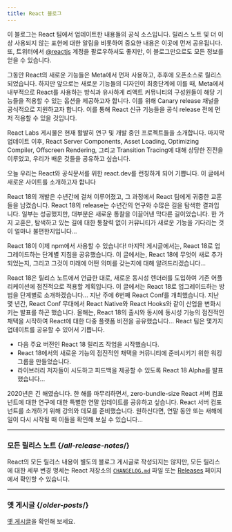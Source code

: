 ```yaml
---
title: React 블로그
---
```


<Intro>

이 블로그는 React 팀에서 업데이트한 내용들의 공식 소스입니다. 릴리스 노트 및 더 이상 사용되지 않는 표현에 대한 알림을 비롯하여 중요한 내용은 이곳에 먼저 공유됩니다. 또, 트위터에서 [@reactjs](https://twitter.com/reactjs) 계정을 팔로우하셔도 좋지만, 이 블로그만으로도 모든 정보를 얻을 수 있습니다.

</Intro>

<div className="sm:-mx-5 flex flex-col gap-5 mt-12">

<BlogCard title="React Canaries: Incremental Feature Rollout Outside Meta" date="May 3, 2023" url="/blog/2023/05/03/react-canaries">

그동안 React의 새로운 기능들은 Meta에서 먼저 사용하고, 추후에 오픈소스로 릴리스 되었습니다. 하지만 앞으로는 새로운 기능들의 디자인이 최종단계에 이를 때, Meta에서 내부적으로 React를 사용하는 방식과 유사하게 리액트 커뮤니티의 구성원들이 해당 기능들을 적용할 수 있는 옵션을 제공하고자 합니다. 이를 위해 Canary release 채널을 공식적으로 지원하고자 합니다. 이를 통해 React 신규 기능들을 공식 release 전에 먼저 적용할 수 있을 것입니다.

</BlogCard>

<BlogCard title="React Labs: What We've Been Working On – March 2023" date="March 22, 2023" url="/blog/2023/03/22/react-labs-what-we-have-been-working-on-march-2023">

React Labs 게시물은 현재 활발히 연구 및 개발 중인 프로젝트들을 소개합니다. 마지막 업데이트 이후, React Server Components, Asset Loading, Optimizing Compiler, Offscreen Rendering, 그리고 Transition Tracing에 대해 상당한 진전을 이루었고, 우리가 배운 것들을 공유하고 싶습니다.

</BlogCard>


<BlogCard title="Introducing react.dev" date="March 16, 2023" url="/blog/2023/03/16/introducing-react-dev">

오늘 우리는 React와 공식문서를 위한 react.dev를 런칭하게 되어 기쁩니다. 이 글에서 새로운 사이트를 소개하고자 합니다

</BlogCard>


<BlogCard title="React Labs: What We've Been Working On – June 2022" date="June 15, 2022" url="/blog/2022/06/15/react-labs-what-we-have-been-working-on-june-2022">

React 18의 개발은 수년간에 걸쳐 이루어졌고, 그 과정에서 React 팀에게 귀중한 교훈들을 남겼습니다. React 18의 release는 수년간의 연구와 수많은 길을 탐색한 결과입니다. 일부는 성공했지만, 대부분은 새로운 통찰을 이끌어낸 막다른 길이었습니다. 한 가지 교훈은, 탐색하고 있는 길에 대한 통찰력 없이 커뮤니티가 새로운 기능을 기다리는 것이 얼마나 불편한지입니다...

</BlogCard>

<BlogCard title="React v18.0" date="March 29, 2022" url="/blog/2022/03/29/react-v18">

React 18이 이제 npm에서 사용할 수 있습니다! 마지막 게시글에서는, React 18로 업그레이드하는 단계별 지침을 공유했습니다. 이 글에서는, React 18에 무엇이 새로 추가되었는지, 그리고 그것이 미래에 어떤 의미를 갖는지에 대해 알려드리겠습니다...

</BlogCard>

<BlogCard title="React 18로 업그레이드하는 방법" date="2022년 3월 8일" url="/blog/2022/03/08/react-18-upgrade-guide">
React 18은 릴리스 노트에서 언급한 대로, 새로운 동시성 렌더러를 도입하여 기존 어플리케이션에 점진적으로 적용할 계획입니다. 이 글에서는 React 18로 업그레이드하는 방법을 단계별로 소개하겠습니다...
</BlogCard>

<BlogCard title="React Conf 2021 Recap" date="December 17, 2021" url="/blog/2021/12/17/react-conf-2021-recap">
지난 주에 6번째 React Conf를 개최했습니다. 지난 몇 년간, React Conf 무대에서 React Native와 React Hooks와 같이 산업을 변화시키는 발표를 하곤 했습니다. 올해는, React 18의 출시와 동시에 동시성 기능의 점진적인 채택을 시작하여 React에 대한 다중 플랫폼 비전을 공유했습니다...
</BlogCard>

<BlogCard title="The Plan for React 18" date="June 8, 2021" url="/blog/2021/06/08/the-plan-for-react-18">
React 팀은 몇가지 업데이트를 공유할 수 있어서 기쁩니다.

- 다음 주요 버전인 React 18 릴리즈 작업을 시작했습니다.
- React 18에서의 새로운 기능의 점진적인 채택을 커뮤니티에 준비시키기 위한 워킹 그룹을 만들었습니다.
- 라이브러리 저자들이 시도하고 피드백을 제공할 수 있도록 React 18 Alpha를 발표했습니다...
</BlogCard>

<BlogCard title="Introducing Zero-Bundle-Size React Server Components" date="December 21, 2020" url="/blog/2020/12/21/data-fetching-with-react-server-components">
2020년은 긴 해였습니다. 한 해를 마무리하면서, zero-bundle-size React 서버 컴포넌트에 대한 연구에 대한 특별한 연말 업데이트를 공유하고 싶습니다. React 서버 컴포넌트를 소개하기 위해 강의와 데모를 준비했습니다. 원하신다면, 연말 동안 또는 새해에 일이 다시 시작될 때 이들을 확인해 보실 수 있습니다...
</BlogCard>

</div>

---

### 모든 릴리스 노트 {/*all-release-notes*/}

React의 모든 릴리스 내용이 별도의 블로그 게시글로 작성되지는 않지만, 모든 릴리스에 대한 세부 변경 명세는 React 저장소의 [`CHANGELOG.md`](https://github.com/facebook/react/blob/main/CHANGELOG.md) 파일 또는 [Releases](https://github.com/facebook/react/releases) 페이지에서 확인할 수 있습니다.

---

### 옛 게시글 {/*older-posts*/}

[옛 게시글](https://reactjs.org/blog/all.html)을 확인해 보세요.

<div className="h-12"></div>
